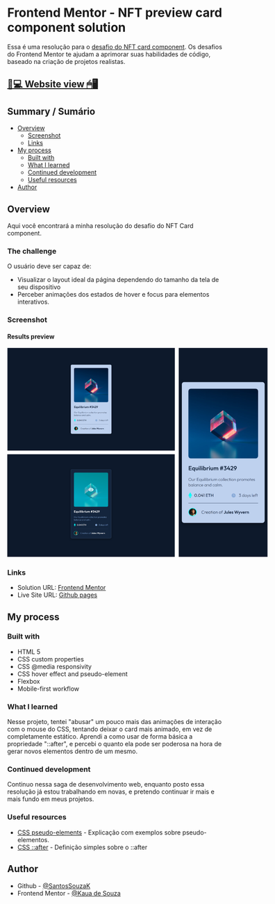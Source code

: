 # Frontend Mentor - NFT preview card component solution

Essa é uma resolução para o [desafio do NFT card component](https://www.frontendmentor.io/challenges/nft-preview-card-component-SbdUL_w0U). Os desafios do Frontend Mentor te ajudam a aprimorar suas habilidades de código, baseado na criação de projetos realistas.

## [📃💻 Website view 🖱🖥](https://souzasantosk.github.io/Frontend-Mentor/NFT%20Card%20Component/)

## Summary / Sumário

- [Overview](#overview)
  - [Screenshot](#screenshot)
  - [Links](#links)
- [My process](#my-process)
  - [Built with](#built-with)
  - [What I learned](#what-i-learned)
  - [Continued development](#continued-development)
  - [Useful resources](#useful-resources)
- [Author](#author)

## Overview

Aqui você encontrará a minha resolução do desafio do NFT Card component.

### The challenge

O usuário deve ser capaz de:

- Visualizar o layout ideal da página dependendo do tamanho da tela de seu dispositivo
- Perceber animações dos estados de hover e focus para elementos interativos.

### Screenshot

#### Results preview

<img src="./screenshots/results-grid.png" style="max-width: 600px">

### Links

- Solution URL: [Frontend Mentor](https://www.frontendmentor.io/solutions/nft-card-component-html-and-css-mobile-first-pseudoelement-5iHwkLQxdL)
- Live Site URL: [Github pages](https://souzasantosk.github.io/Frontend-Mentor/NFT%20Card%20Component/)

## My process

### Built with

- HTML 5
- CSS custom properties
- CSS @media responsivity
- CSS hover effect and pseudo-element
- Flexbox
- Mobile-first workflow

### What I learned

Nesse projeto, tentei "abusar" um pouco mais das animações de interação com o mouse do CSS, tentando deixar o card mais animado, em vez de completamente estático. Aprendi a como usar de forma básica a propriedade "::after", e percebi o quanto ela pode ser poderosa na hora de gerar novos elementos dentro de um mesmo.

### Continued development

Continuo nessa saga de desenvolvimento web, enquanto posto essa resolução já estou trabalhando em novas, e pretendo continuar ir mais e mais fundo em meus projetos.

### Useful resources

- [CSS pseudo-elements](https://www.w3schools.com/css/css_pseudo_elements.asp) - Explicação com exemplos sobre pseudo-elementos.
- [CSS ::after](https://www.w3schools.com/cssref/sel_after.php) - Definição simples sobre o ::after

## Author

<!-- - Website - [@Kaua de Souza](#) -->

- Github - [@SantosSouzaK](https://github.com/SouzaSantosK)
- Frontend Mentor - [@Kaua de Souza](https://www.frontendmentor.io/profile/SouzaSantosK)
